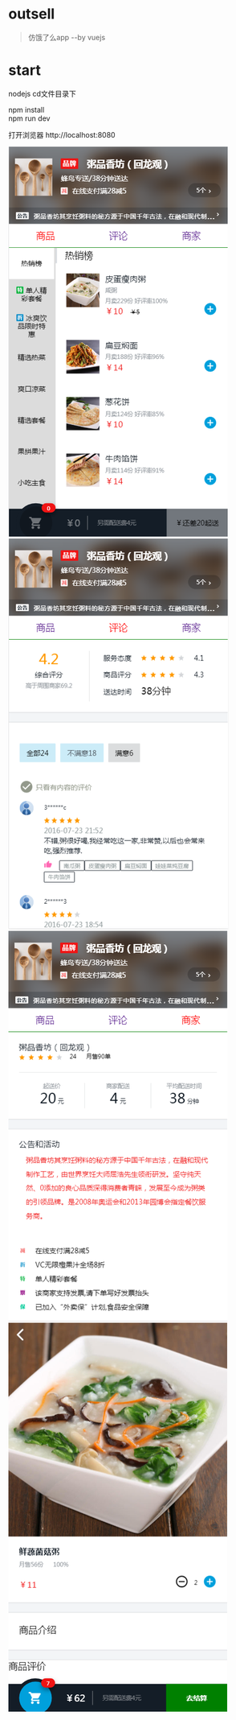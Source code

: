 # outsell
> 仿饿了么app --by vuejs


# start
nodejs cd文件目录下

npm install  
npm run dev

打开浏览器 http://localhost:8080


![Image text](https://github.com/1447596590/foodsell-app/blob/master/README-IMG/app1.PNG)
![Image text](https://github.com/1447596590/foodsell-app/blob/master/README-IMG/app2.PNG)
![Image text](https://github.com/1447596590/foodsell-app/blob/master/README-IMG/app3.PNG)
![Image text](https://github.com/1447596590/foodsell-app/blob/master/README-IMG/app4.PNG)

